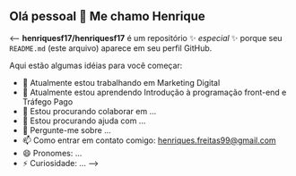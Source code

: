 ## Olá pessoal 👋 Me chamo Henrique

<--
**henriquesf17/henriquesf17** é um repositório ✨ _especial_ ✨ porque seu `README.md` (este arquivo) aparece em seu perfil GitHub.

Aqui estão algumas idéias para você começar:

- 🔭 Atualmente estou trabalhando em Marketing Digital
- 🌱 Atualmente estou aprendendo Introdução à programação front-end e Tráfego Pago
- 👯 Estou procurando colaborar em ...
- 🤔 Estou procurando ajuda com ...
- 💬 Pergunte-me sobre ...
- 📫 Como entrar em contato comigo: henriques.freitas99@gmail.com
- 😄 Pronomes: ...
- ⚡ Curiosidade: ...
-->

